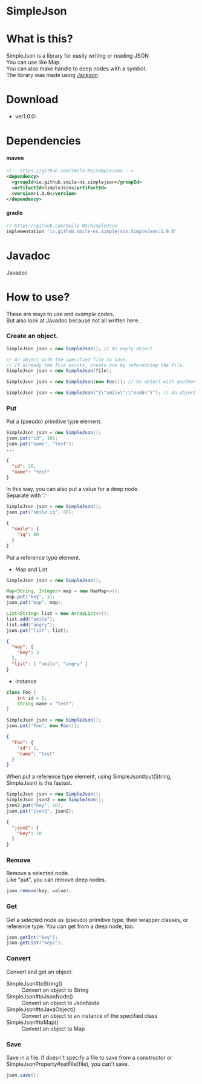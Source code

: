 # SimpleJson
# What is this?
SimpleJson is a library for easily writing or reading JSON.  
You can use like Map.  
You can also make handle to deep nodes with a symbol.  
The library was made using [Jackson](https://github.com/FasterXML/jackson).
# Download
* ver1.0.0:  
# Dependencies 
#### maven
```xml
<!-- https://github.com/Smile-NS/SimpleJson -->
<dependency>
  <groupId>io.github.smile-ns.simplejson</groupId>
  <artifactId>SimpleJson</artifactId>
  <version>1.0.0</version>
</dependency>
```
#### gradle
```gradle
// https://github.com/Smile-NS/SimpleJson
implementation 'io.github.smile-ns.simplejson:SimpleJson:1.0.0'
```
# Javadoc
Javadoc
# How to use?
These are ways to use and example codes.  
But also look at Javadoc because not all written here. 
### Create an object. 
```java
SimpleJson json = new SimpleJson(); // An empty object.
```
```java
// An object with the specified file to save.  
// If already the file exists, create one by referencing the file.
SimpleJson json = new SimpleJson(file);
```
```java
SimpleJson json = new SimpleJson(new Foo()); // An object with another instance.
```
```java
SimpleJson json = new SimpleJson("{\"smile\":\"noob\"}"); // An object with a string.
```
### Put
Put a (pseudo) primitive type element.
```java
SimpleJson json = new SimpleJson();
json.put("id", 10);
json.put("name", "test");
...
```
```json
{
  "id": 10,
  "name": "test"
}
```
In this way, you can also put a value for a deep node.  
Separate with '.'
```java
SimpleJson json = new SimpleJson();
json.put("smile.iq", 80);
```
```json
{
  "smile": {
    "iq": 80
  }
}
```
Put a reference type element.
* Map and List
```java
SimpleJson json = new SimpleJson();

Map<String, Integer> map = new HasMap<>();
map.put("key", 3);
json.put("map", map);

List<String> list = new ArrayList<>();
list.add("smile");
list.add("angry");
json.put("list", list);
```
```json
{
  "map": {
    "key": 3
  },
  "list": [ "smile", "angry" ]
}
```
* instance
```java
class Foo {
    int id = 1;
    String name = "test";
}

SimpleJson json = new SimpleJson();
json.put("Foo", new Foo());
```
```json
{
  "Foo": {
    "id": 1,
    "name": "test"
  }
}
```
When put a reference type element, using SimpleJson#put(String, SimpleJson) is the fastest.
```java
SimpleJson json = new SimpleJson();
SimpleJson json2 = new SimpleJson();
json2.put("key", 10);
json.put("json2", json2);
```
```json
{
  "json2": {
    "key": 10
  }
}
```
### Remove
Remove a selected node.  
Like "put", you can remove deep nodes.
```java
json.remove(key, value);
```
### Get
Get a selected node as (pseudo) primitive type, their wrapper classes, or reference type.
You can get from a deep node, too.
```java
json.getInt("key");
json.getList("key2");
```
### Convert
Convert and get an object.
<dl>
  <dt>SimpleJson#toString()</dt>
  <dd>Convert an object to String</dd>
  <dt>SimpleJson#toJsonNode()</dt>
  <dd>Convert an object to JsonNode</dd>
  <dt>SimpleJson#toJavaObject()</dt>
  <dd>Convert an object to an instance of the specified class</dd>
  <dt>SimpleJson#toMap()</dt>
  <dd>Convert an object to Map</dd>
</dl>

### Save
Save in a file.
If doesn't specify a file to save from a constructor or SimpleJsonProperty#setFile(file), you can't save.
```java
json.save();
```